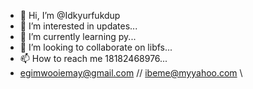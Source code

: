 - 👋 Hi, I’m @Idkyurfukdup
- 👀 I’m interested in updates...
- 🌱 I’m currently learning py...
- 💞️ I’m looking to collaborate on  libfs...
- 📫 How to reach me 18182468976...
-  egimwooiemay@gmail.com // ibeme@myyahoo.com \\
  

<!---
Idkyurfukdup/Idkyurfukdup is a ✨ special ✨ repository because its `README.md` (this file) appears on your GitHub profile.
You can click the Preview link to take a look at your changes.
--->
